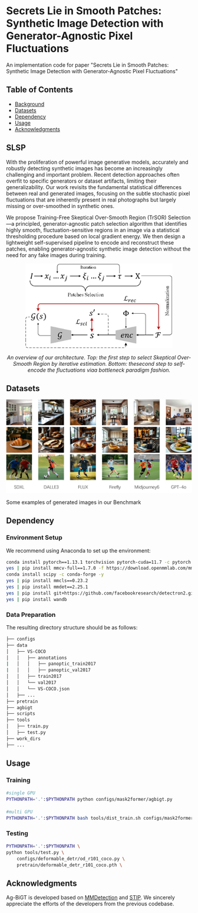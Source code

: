 # Secrets Lie in Smooth Patches: Synthetic Image Detection with Generator-Agnostic Pixel Fluctuations

An implementation code for paper "Secrets Lie in Smooth Patches: Synthetic Image Detection with Generator-Agnostic Pixel Fluctuations"


## Table of Contents

- [Background](#background)
- [Datasets](#datasets)
- [Dependency](#dependency)
- [Usage](#usage)
- [Acknowledgments](#acknowledgments)


## SLSP

With the proliferation of powerful image generative models, accurately and robustly detecting synthetic images has become an increasingly challenging and important problem. Recent detection approaches often overfit to specific generators or dataset artifacts, limiting their generalizability. Our work revisits the fundamental statistical differences between real and generated images, focusing on the subtle stochastic pixel fluctuations that are inherently present in real photographs but largely missing or over-smoothed in synthetic ones.

We propose Training-Free Skeptical Over-Smooth Region (TrSOR) Selection—a principled, generator-agnostic patch selection algorithm that identifies highly smooth, fluctuation-sensitive regions in an image via a statistical thresholding procedure based on local gradient energy. We then design a lightweight self-supervised pipeline to encode and reconstruct these patches, enabling generator-agnostic synthetic image detection without the need for any fake images during training.

<p align='center'>  
  <img src='Figure/model.jpg' width='400'/>
</p>

<p align='center'>  
  <em>An overview of our architecture. Top: the first step to select Skeptical Over-Smooth Region by iterative estimation. Bottom: thesecond step to self-encode the fluctuations viaa bottleneck paradigm fashion.
</em>
</p>

## Datasets
<p align='center'>  
  <img src='Figure/data.jpg' width='800'/>
</p>


Some examples of generated images in our Benchmark



## Dependency

### Environment Setup
We recommend using Anaconda to set up the environment:

``` bash
conda install pytorch==1.13.1 torchvision pytorch-cuda=11.7 -c pytorch -c nvidia -y
yes | pip install mmcv-full==1.7.0 -f https://download.openmmlab.com/mmcv/dist/cu117/torch1.13/index.html
conda install scipy -c conda-forge -y
yes | pip install mmcls==0.23.2
yes | pip install mmdet==2.25.1
yes | pip install git+https://github.com/facebookresearch/detectron2.git
yes | pip install wandb
```
### Data Preparation
The resulting directory structure should be as follows:

``` bash
├── configs
├── data
│   ├── VS-COCO
│   │   ├── annotations
|   │   │   ├── panoptic_train2017
|   │   │   ├── panoptic_val2017
│   │   ├── train2017
│   │   └── val2017
│   │   └── VS-COCO.json
│   ├── ...
├── pretrain
├── agbigt
├── scripts
├── tools
│   ├── train.py
│   ├── test.py
├── work_dirs
├── ...
```

## Usage

### Training

```bash
#single GPU
PYTHONPATH='.':$PYTHONPATH python configs/mask2former/agbigt.py

#multi GPU
PYTHONPATH='.':$PYTHONPATH bash tools/dist_train.sh configs/mask2former/agbigt.py 4
```

### Testing

```bash
PYTHONPATH='.':$PYTHONPATH \
python tools/test.py \
    configs/deformable_detr/od_r101_coco.py \
    pretrain/deformable_detr_r101_coco.pth \
```

## Acknowledgments

Ag-BiGT is developed based on [MMDetection](https://github.com/open-mmlab/mmdetection) and [STIP](https://github.com/zyong812/STIP). We sincerely appreciate the efforts of the developers from the previous codebase.

